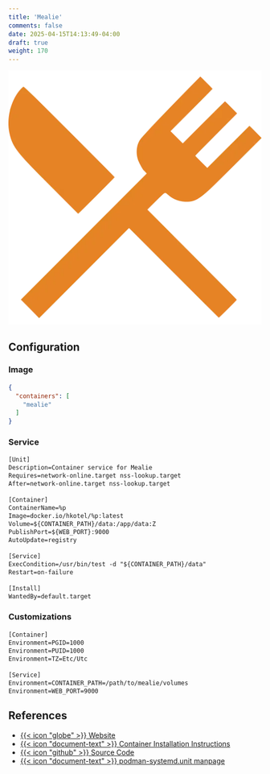 ```yaml
---
title: 'Mealie'
comments: false
date: 2025-04-15T14:13:49-04:00
draft: true
weight: 170
---
```

![Mealie](./mealie.webp)

## Configuration

### Image

```json {filename=".config/my-server-build"}
{
  "containers": [
    "mealie"
  ]
}
```

### Service

```systemd {base_url="https://github.com/cubt85iz/automatos-server/blob/main", filename="/etc/containers/systemd/mealie.container"}
[Unit]
Description=Container service for Mealie
Requires=network-online.target nss-lookup.target
After=network-online.target nss-lookup.target

[Container]
ContainerName=%p
Image=docker.io/hkotel/%p:latest
Volume=${CONTAINER_PATH}/data:/app/data:Z
PublishPort=${WEB_PORT}:9000
AutoUpdate=registry

[Service]
ExecCondition=/usr/bin/test -d "${CONTAINER_PATH}/data"
Restart=on-failure

[Install]
WantedBy=default.target
```

### Customizations

```systemd {filename="/etc/containers/systemd/mealie.container.d/01-variables.conf"}
[Container]
Environment=PGID=1000
Environment=PUID=1000
Environment=TZ=Etc/Utc

[Service]
Environment=CONTAINER_PATH=/path/to/mealie/volumes
Environment=WEB_PORT=9000
```

## References

- [{{< icon "globe" >}} Website](https://mealie.io/)
- [{{< icon "document-text" >}} Container Installation Instructions](https://docs.mealie.io/documentation/getting-started/installation/installation-checklist/)
- [{{< icon "github" >}} Source Code](https://github.com/mealie-recipes/mealie)
- [{{< icon "document-text" >}} podman-systemd.unit manpage](https://docs.podman.io/en/latest/markdown/podman-systemd.unit.5.html)
